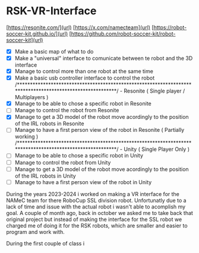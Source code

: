 # RSK-VR-Interface
[https://resonite.com/](url)
[https://x.com/namecteam](url)
[https://robot-soccer-kit.github.io/](url)
[https://github.com/robot-soccer-kit/robot-soccer-kit](url)


- [x] Make a basic map of what to do
- [x] Make a "universal" interface to comunicate between te robot and the 3D interface
- [x] Manage to control more than one robot at the same time
- [x] Make a basic usb controller interface to control the robot
/**********************************************************************************************************/ - Resonite ( Single player / Multiplayers )
- [x] Manage to be able to chose a specific robot in Resonite
- [ ] Manage to control the robot from Resonite
- [x] Manage to get a 3D model of the robot move acordingly to the position of the IRL robots in Resonite
- [ ] Manage to have a first person view of the robot in Resonite ( Partially working )
/**********************************************************************************************************/ - Unity ( Single Player Only )
- [ ] Manage to be able to chose a specific robot in Unity
- [ ] Manage to control the robot from Unity
- [ ] Manage to get a 3D model of the robot move acordingly to the position of the IRL robots in Unity
- [ ] Manage to have a first person view of the robot in Unity

During the years 2023-2024 i worked on making a VR interface for the NAMeC team for there RoboCup SSL division robot. 
Unfortunatly due to a lack of time and issue with the actual robot i wasn't able to acomplish my goal.
A couple of month ago, back in october we asked me to take back that original project but instead of making the interface for the SSL robot we charged
me of doing it for the RSK robots, which are smaller and easier to program and work with.

During the first couple of class i
